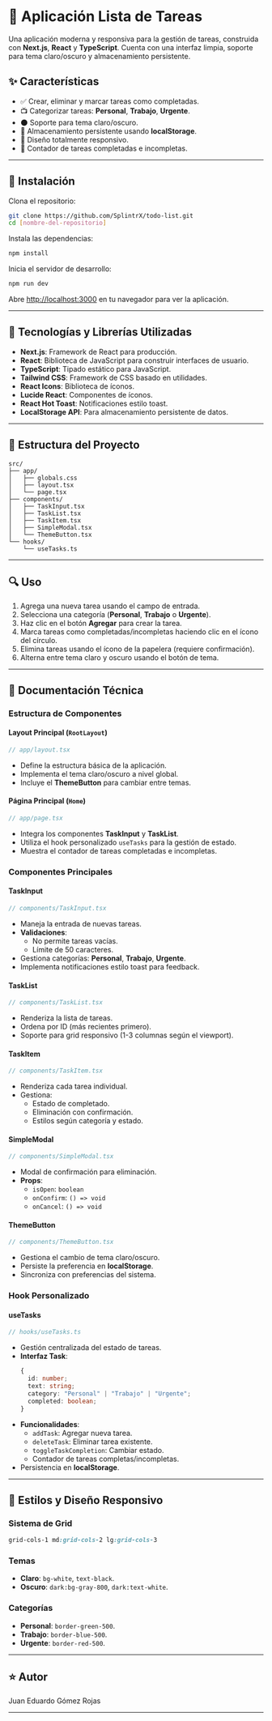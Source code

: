 # 📄 Aplicación Lista de Tareas

Una aplicación moderna y responsiva para la gestión de tareas, construida con **Next.js**, **React** y **TypeScript**. Cuenta con una interfaz limpia, soporte para tema claro/oscuro y almacenamiento persistente.

## ✨ Características

- ✅ Crear, eliminar y marcar tareas como completadas.
- 📺 Categorizar tareas: **Personal**, **Trabajo**, **Urgente**.
- 🌑 Soporte para tema claro/oscuro.
- 🔐 Almacenamiento persistente usando **localStorage**.
- 📱 Diseño totalmente responsivo.
- 🎯 Contador de tareas completadas e incompletas.

---

## 🔧 Instalación

Clona el repositorio:

```bash
git clone https://github.com/SplintrX/todo-list.git
cd [nombre-del-repositorio]
```

Instala las dependencias:

```bash
npm install
```

Inicia el servidor de desarrollo:

```bash
npm run dev
```

Abre [http://localhost:3000](http://localhost:3000) en tu navegador para ver la aplicación.

---

## 🔬 Tecnologías y Librerías Utilizadas

- **Next.js**: Framework de React para producción.
- **React**: Biblioteca de JavaScript para construir interfaces de usuario.
- **TypeScript**: Tipado estático para JavaScript.
- **Tailwind CSS**: Framework de CSS basado en utilidades.
- **React Icons**: Biblioteca de íconos.
- **Lucide React**: Componentes de íconos.
- **React Hot Toast**: Notificaciones estilo toast.
- **LocalStorage API**: Para almacenamiento persistente de datos.

---

## 🏢 Estructura del Proyecto

```
src/
├── app/
│   ├── globals.css
│   ├── layout.tsx
│   └── page.tsx
├── components/
│   ├── TaskInput.tsx
│   ├── TaskList.tsx
│   ├── TaskItem.tsx
│   ├── SimpleModal.tsx
│   └── ThemeButton.tsx
└── hooks/
    └── useTasks.ts
```

---

## 🔍 Uso

1. Agrega una nueva tarea usando el campo de entrada.
2. Selecciona una categoría (**Personal**, **Trabajo** o **Urgente**).
3. Haz clic en el botón **Agregar** para crear la tarea.
4. Marca tareas como completadas/incompletas haciendo clic en el ícono del círculo.
5. Elimina tareas usando el ícono de la papelera (requiere confirmación).
6. Alterna entre tema claro y oscuro usando el botón de tema.

---

## 📗 Documentación Técnica

### Estructura de Componentes

#### **Layout Principal** (`RootLayout`)
```typescript
// app/layout.tsx
```
- Define la estructura básica de la aplicación.
- Implementa el tema claro/oscuro a nivel global.
- Incluye el **ThemeButton** para cambiar entre temas.

#### **Página Principal** (`Home`)
```typescript
// app/page.tsx
```
- Integra los componentes **TaskInput** y **TaskList**.
- Utiliza el hook personalizado `useTasks` para la gestión de estado.
- Muestra el contador de tareas completadas e incompletas.

### Componentes Principales

#### **TaskInput**
```typescript
// components/TaskInput.tsx
```
- Maneja la entrada de nuevas tareas.
- **Validaciones**:
  - No permite tareas vacías.
  - Límite de 50 caracteres.
- Gestiona categorías: **Personal**, **Trabajo**, **Urgente**.
- Implementa notificaciones estilo toast para feedback.

#### **TaskList**
```typescript
// components/TaskList.tsx
```
- Renderiza la lista de tareas.
- Ordena por ID (más recientes primero).
- Soporte para grid responsivo (1-3 columnas según el viewport).

#### **TaskItem**
```typescript
// components/TaskItem.tsx
```
- Renderiza cada tarea individual.
- Gestiona:
  - Estado de completado.
  - Eliminación con confirmación.
  - Estilos según categoría y estado.

#### **SimpleModal**
```typescript
// components/SimpleModal.tsx
```
- Modal de confirmación para eliminación.
- **Props**:
  - `isOpen`: `boolean`
  - `onConfirm`: `() => void`
  - `onCancel`: `() => void`

#### **ThemeButton**
```typescript
// components/ThemeButton.tsx
```
- Gestiona el cambio de tema claro/oscuro.
- Persiste la preferencia en **localStorage**.
- Sincroniza con preferencias del sistema.

### Hook Personalizado

#### **useTasks**
```typescript
// hooks/useTasks.ts
```
- Gestión centralizada del estado de tareas.
- **Interfaz Task**:
  ```typescript
  {
    id: number;
    text: string;
    category: "Personal" | "Trabajo" | "Urgente";
    completed: boolean;
  }
  ```
- **Funcionalidades**:
  - `addTask`: Agregar nueva tarea.
  - `deleteTask`: Eliminar tarea existente.
  - `toggleTaskCompletion`: Cambiar estado.
  - Contador de tareas completas/incompletas.
- Persistencia en **localStorage**.

---

## 🎨 Estilos y Diseño Responsivo

### Sistema de Grid
```css
grid-cols-1 md:grid-cols-2 lg:grid-cols-3
```

### Temas
- **Claro**: `bg-white`, `text-black`.
- **Oscuro**: `dark:bg-gray-800`, `dark:text-white`.

### Categorías
- **Personal**: `border-green-500`.
- **Trabajo**: `border-blue-500`.
- **Urgente**: `border-red-500`.

---

## ⭐ Autor

Juan Eduardo Gómez Rojas

---

